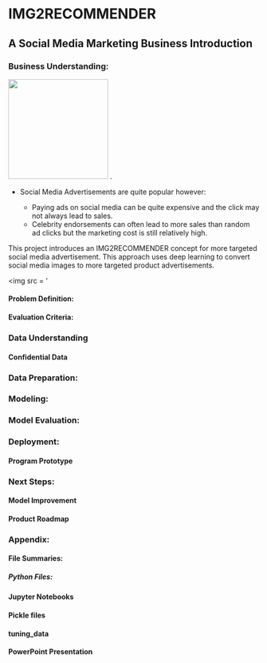 # IMG2RECOMMENDER 
## A Social Media Marketing Business Introduction

### Business Understanding:
<img src= 'https://i2.wp.com/www.datadriveninvestor.com/wp-content/uploads/2018/11/cyber-1.png?fit=700%2C739&ssl=1' width='200'> . 

* Social Media Advertisements are quite popular however:  
   
   * Paying ads on social media can be quite expensive and the click may not always lead to sales.
   * Celebrity endorsements can often lead to more sales than random ad clicks but the marketing cost is still relatively high.

This project introduces an IMG2RECOMMENDER concept for more targeted social media advertisement. This approach uses deep learning to convert social media images to more targeted product advertisements.

<img src = '

#### Problem Definition:

#### Evaluation Criteria:

### Data Understanding

#### Confidential Data

### Data Preparation:


### Modeling:

### Model Evaluation:

### Deployment:
#### Program Prototype

### Next Steps:
#### Model Improvement

#### Product Roadmap

### Appendix:

#### File Summaries:
##### Python Files:

#### Jupyter Notebooks

#### Pickle files

#### tuning_data

#### PowerPoint Presentation
